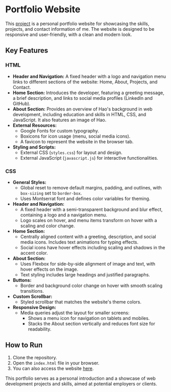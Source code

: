 # Portfolio Website

This [project](https://notadev900.github.io/Portfolio/) is a personal portfolio website for showcasing the skills, projects, and contact information of me. The website is designed to be responsive and user-friendly, with a clean and modern look.

## Key Features

### HTML
- **Header and Navigation:** A fixed header with a logo and navigation menu links to different sections of the website: Home, About, Projects, and Contact.
- **Home Section:** Introduces the developer, featuring a greeting message, a brief description, and links to social media profiles (LinkedIn and GitHub).
- **About Section:** Provides an overview of Hao's background in web development, including education and skills in HTML, CSS, and JavaScript. It also features an image of Hao.
- **External Resources:**
  - Google Fonts for custom typography.
  - Boxicons for icon usage (menu, social media icons).
  - A favicon to represent the website in the browser tab.
- **Styling and Scripts:** 
  - External CSS (`styles.css`) for layout and design.
  - External JavaScript (`javascript.js`) for interactive functionalities.

### CSS
- **General Styles:**
  - Global reset to remove default margins, padding, and outlines, with `box-sizing` set to `border-box`.
  - Uses Montserrat font and defines color variables for theming.
- **Header and Navigation:**
  - A fixed header with a semi-transparent background and blur effect, containing a logo and a navigation menu.
  - Logo scales on hover, and menu items transform on hover with a scaling and color change.
- **Home Section:**
  - Centrally aligned content with a greeting, description, and social media icons. Includes text animations for typing effects.
  - Social icons have hover effects including scaling and shadows in the accent color.
- **About Section:**
  - Uses Flexbox for side-by-side alignment of image and text, with hover effects on the image.
  - Text styling includes large headings and justified paragraphs.
- **Buttons:**
  - Border and background color change on hover with smooth scaling transitions.
- **Custom Scrollbar:**
  - Styled scrollbar that matches the website's theme colors.
- **Responsive Design:**
  - Media queries adjust the layout for smaller screens:
    - Shows a menu icon for navigation on tablets and mobiles.
    - Stacks the About section vertically and reduces font size for readability.

## How to Run
1. Clone the repository.
2. Open the `index.html` file in your browser.
3. You can also access the website [here](https://notadev900.github.io/Portfolio/).

This portfolio serves as a personal introduction and a showcase of web development projects and skills, aimed at potential employers or clients.
